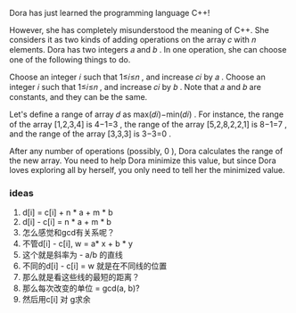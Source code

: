 Dora has just learned the programming language C++!

However, she has completely misunderstood the meaning of C++. She considers it as two kinds of adding operations on the array 𝑐
 with 𝑛
 elements. Dora has two integers 𝑎
 and 𝑏
. In one operation, she can choose one of the following things to do.

Choose an integer 𝑖
 such that 1≤𝑖≤𝑛
, and increase 𝑐𝑖
 by 𝑎
.
Choose an integer 𝑖
 such that 1≤𝑖≤𝑛
, and increase 𝑐𝑖
 by 𝑏
.
Note that 𝑎
 and 𝑏
 are constants, and they can be the same.

Let's define a range of array 𝑑
 as max(𝑑𝑖)−min(𝑑𝑖)
. For instance, the range of the array [1,2,3,4]
 is 4−1=3
, the range of the array [5,2,8,2,2,1]
 is 8−1=7
, and the range of the array [3,3,3]
 is 3−3=0
.

After any number of operations (possibly, 0
), Dora calculates the range of the new array. You need to help Dora minimize this value, but since Dora loves exploring all by herself, you only need to tell her the minimized value.

### ideas
1. d[i] = c[i] + n * a + m * b
2. d[i] - c[i] = n * a + m * b
3. 怎么感觉和gcd有关系呢？
4. 不管d[i] - c[i], w = a* x + b * y
5. 这个就是斜率为 - a/b 的直线
6. 不同的d[i] - c[i] = w 就是在不同线的位置
7. 那么就是看这些线的最短的距离？
8. 那么每次改变的单位 = gcd(a, b)?
9. 然后用c[i] 对 g求余